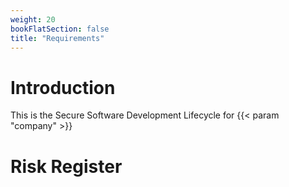 ```yaml
---
weight: 20
bookFlatSection: false
title: "Requirements"
---
```


# Introduction

This is the Secure Software Development Lifecycle for {{< param "company"  >}}

# Risk Register
